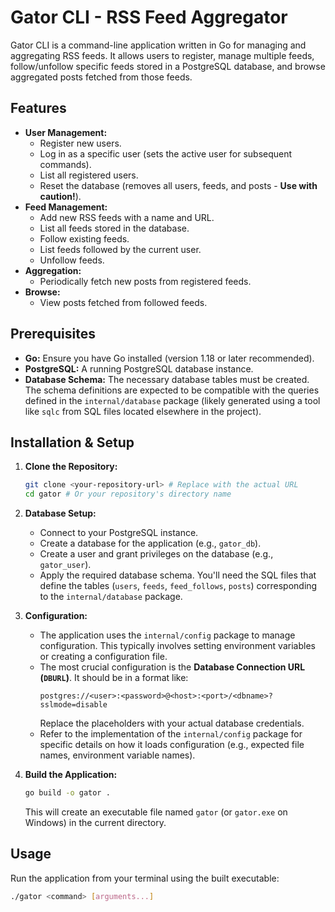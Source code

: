 # Gator CLI - RSS Feed Aggregator

Gator CLI is a command-line application written in Go for managing and aggregating RSS feeds. It allows users to register, manage multiple feeds, follow/unfollow specific feeds stored in a PostgreSQL database, and browse aggregated posts fetched from those feeds.

## Features

* **User Management:**
    * Register new users.
    * Log in as a specific user (sets the active user for subsequent commands).
    * List all registered users.
    * Reset the database (removes all users, feeds, and posts - **Use with caution!**).
* **Feed Management:**
    * Add new RSS feeds with a name and URL.
    * List all feeds stored in the database.
    * Follow existing feeds.
    * List feeds followed by the current user.
    * Unfollow feeds.
* **Aggregation:**
    * Periodically fetch new posts from registered feeds.
* **Browse:**
    * View posts fetched from followed feeds.

## Prerequisites

* **Go:** Ensure you have Go installed (version 1.18 or later recommended).
* **PostgreSQL:** A running PostgreSQL database instance.
* **Database Schema:** The necessary database tables must be created. The schema definitions are expected to be compatible with the queries defined in the `internal/database` package (likely generated using a tool like `sqlc` from SQL files located elsewhere in the project).

## Installation & Setup

1.  **Clone the Repository:**
    ```bash
    git clone <your-repository-url> # Replace with the actual URL
    cd gator # Or your repository's directory name
    ```

2.  **Database Setup:**
    * Connect to your PostgreSQL instance.
    * Create a database for the application (e.g., `gator_db`).
    * Create a user and grant privileges on the database (e.g., `gator_user`).
    * Apply the required database schema. You'll need the SQL files that define the tables (`users`, `feeds`, `feed_follows`, `posts`) corresponding to the `internal/database` package.

3.  **Configuration:**
    * The application uses the `internal/config` package to manage configuration. This typically involves setting environment variables or creating a configuration file.
    * The most crucial configuration is the **Database Connection URL (`DBURL`)**. It should be in a format like:
        ```
        postgres://<user>:<password>@<host>:<port>/<dbname>?sslmode=disable
        ```
        Replace the placeholders with your actual database credentials.
    * Refer to the implementation of the `internal/config` package for specific details on how it loads configuration (e.g., expected file names, environment variable names).

4.  **Build the Application:**
    ```bash
    go build -o gator .
    ```
    This will create an executable file named `gator` (or `gator.exe` on Windows) in the current directory.

## Usage

Run the application from your terminal using the built executable:

```bash
./gator <command> [arguments...]
